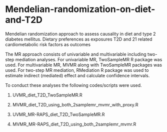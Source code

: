 # Mendelian-randomization-on-diet-and-T2D

Mendelian randomization approach to assess causality in diet and type 2 diabetes mellitus.
Dietary preferences as exposures 
T2D and 21 related cardiometabolic risk factors as outcomes

The MR approach consists of univariable and multivariable including two-step mediation analyses. 
  For univariable MR, TwoSampleMR R package was used.
  For multivariable MR, MVMR along with TwoSampleMR packages was used.
  For two-step MR mediation, RMediation R package was used to estimate indirect (mediated) effect and calculate confidence intervals.
  
To conduct these analyses the following codes/scripts were used.

  1. UVMR_diet_T2D_TwoSampleMR.R

  2. MVMR_diet_T2D_using_both_2samplemr_mvmr_with_proxy.R

  3. UVMR_MR-RAPS_diet_T2D_TwoSampleMR.R

  4. MVMR_MR-RAPS_diet_T2D_using_both_2samplemr_mvmr.R
